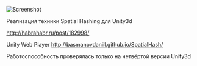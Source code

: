 ![Screenshot](http://habrastorage.org/storage2/82e/bcc/eb3/82ebcceb3c6c5b34749292078fbf09ad.png)

Реализация техники Spatial Hashing для Unity3d

http://habrahabr.ru/post/182998/

Unity Web Player http://basmanovdaniil.github.io/SpatialHash/

Работоспособность проверялась только на четвёртой версии Unity3d
